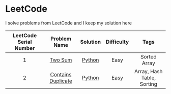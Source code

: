 # LeetCode
I solve problems from LeetCode and I keep my solution here

| LeetCode Serial Number |                   Problem Name                    |            Solution            | Difficulty |     Tags     |
| :--------------------: | :-----------------------------------------------: | :----------------------------: | :--------: | :----------: |
|           1            | [Two Sum](https://leetcode.com/problems/two-sum/) | [Python](./0001.%20Two%20Sum/solution.py) |    Easy    | Sorted Array |
| 2 | [Contains Duplicate](https://leetcode.com/problems/contains-duplicate/) | [Python](./0217.%20Contains%20Duplicate/Solution.py) | Easy | Array, Hash Table, Sorting|